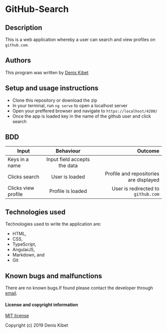 # GitHub-Search

## Description

 This is a web application whereby a user can search and view profiles on `github.com`.

## Authors

This program was written by [Denis Kibet](https://github.com/Kibet1816)

## Setup and usage instructions

- Clone this repository or download the zip
- In your terminal, run  `ng serve` to open a localhost server
- Open your preffered browser and navigate to `https://localhost/4200/`
- Once the app is loaded key in the name of the github user and click search

## BDD
| Input        | Behaviour           | Outcome  |
| ------------- |:-------------:| -----:|
| Keys in a name | Input field accepts the data |  |
| Clicks search | User is loaded | Profile and repositories are displayed |
| Clicks view profile | Profile is loaded | User is redirected to `github.com` |

## Technologies used

Technologies used to write the application are:

- HTML,
- CSS,
- TypeScript,
- AngularJS,
- Markdown, and
- Git

## Known bugs and malfunctions
There are no known bugs.If found please contact the developer through [email](https://www.gmail.com).

#### License and copyright information

[MIT license](https://github.com/Kibet1816/Git-google/blob/master/license.md)

Copyright (c) 2019 Denis Kibet
